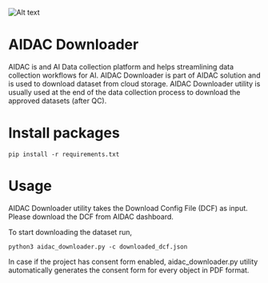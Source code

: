 
![Alt text](aidac_logo.jpg)

# AIDAC Downloader

AIDAC is and AI Data collection platform and helps streamlining data collection workflows for AI. AIDAC Downloader is part of AIDAC solution and is used to download dataset from cloud storage. AIDAC Downloader utility is usually used at the end of the data collection process to download the approved datasets (after QC).

# Install packages

	pip install -r requirements.txt

# Usage

AIDAC Downloader utility takes the Download Config File (DCF) as input. Please download the DCF from AIDAC dashboard.

To start downloading the dataset run,

	python3 aidac_downloader.py -c downloaded_dcf.json

In case if the project has consent form enabled, aidac_downloader.py utility automatically generates the consent form for every object in PDF format.

